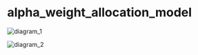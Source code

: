 # alpha_weight_allocation_model

![diagram_1](https://github.com/Saransh-28/alpha_weight_allocation_model/assets/83751767/f21a5445-5fd7-4867-abf4-af026979a76c)


![diagram_2](https://github.com/Saransh-28/alpha_weight_allocation_model/assets/83751767/5d168e29-1de1-4aea-b83d-30db9ec50d65)
